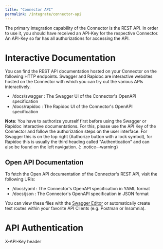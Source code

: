 ```yaml
---
title: "Connector API"
permalink: /integrate/connector-api
---
```


The primary integration capability of the Connector is the REST API. In order to use it, you should have received an API-Key for the respective Connector. An API-Key so far has all authorizations for accessing the API.

# Interactive Documentation

You can find the REST API documentation hosted on your Connector on the following HTTP endpoints. Swagger and Rapidoc are interactive websites hosted on the Connector with which you can try out the various APIs interactively.

-   /docs/swagger : The Swagger UI of the Connector's OpenAPI specification
-   /docs/rapidoc : The Rapidoc UI of the Connector's OpenAPI specification

**Note:** You have to authorize yourself first before using the Swagger or Rapidoc interactive documentations. For this, please use the API Key of the Connector and follow the authorization steps on the user interface. For Swagger this is on the top right (Authorize button with a lock symbol), for Rapidoc this is usually the third heading called "Authentication" and can also be found on the left navigation.
{: .notice--warning}

## Open API Documentation

To fetch the Open API documentation of the Connector's REST API, visit the following URIs:

-   /docs/yaml : The Connector's OpenAPI specification in YAML format
-   /docs/json : The Connector's OpenAPI specification in JSON format

You can view these files with the [Swagger Editor](https://editor.swagger.io/) or automatically create test routes within your favorite API Clients (e.g. Postman or Insomnia).

# API Authentication

X-API-Key header
